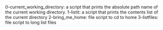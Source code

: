0-current_working_directory: a script that prints the absolute path name of the current working directory.
1-listit: a script that prints the contents list of the current directory
2-bring_me_home: file script to cd to home
3-listfiles: file script to long list files
